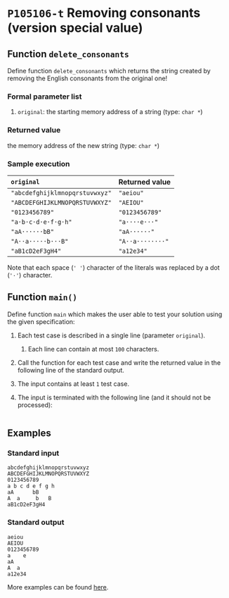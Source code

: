 # `P105106-t` Removing consonants (version special value)

## Function `delete_consonants`

Define function `delete_consonants` which returns the string created by removing the English consonants from the original one!

### Formal parameter list

1. `original`: the starting memory address of a string (type: `char *`)

### Returned value

the memory address of the new string (type: `char *`)

### Sample execution

| `original` | Returned value | 
| :--- | :--- | 
| `"abcdefghijklmnopqrstuvwxyz"` | `"aeiou"` |
| `"ABCDEFGHIJKLMNOPQRSTUVWXYZ"` | `"AEIOU"` |
| `"0123456789"` | `"0123456789"` |
| `"a·b·c·d·e·f·g·h"` | `"a····e···"` |
| `"aA······bB"` | `"aA······"` |
| `"A··a·····b···B"` | `"A··a········"` |
| `"aB1cD2eF3gH4"` | `"a12e34"` |

Note that each space (`' '`) character of the literals was replaced by a dot (`'·'`) character.

## Function `main()`

Define function `main` which makes the user able to test your solution using the given specification:

1. Each test case is described in a single line (parameter `original`).
    1. Each line can contain at most `100` characters.
1. Call the function for each test case and write the returned value in the following line of the standard output.
1. The input contains at least `1` test case.
1. The input is terminated with the following line (and it should not be processed):

	```
	
	```

## Examples

### Standard input

```
abcdefghijklmnopqrstuvwxyz
ABCDEFGHIJKLMNOPQRSTUVWXYZ
0123456789
a b c d e f g h
aA      bB
A  a     b   B
aB1cD2eF3gH4

```

### Standard output

```
aeiou
AEIOU
0123456789
a    e   
aA      
A  a        
a12e34
```

More examples can be found [here](./P105106).